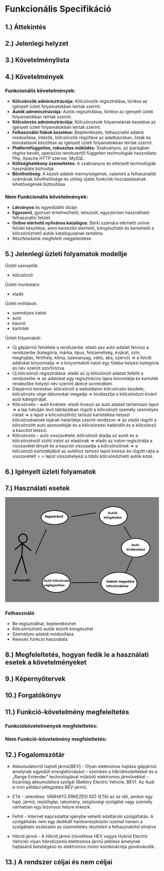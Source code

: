# Funkcionális Specifikáció
## 1.) Áttekintés
## 2.) Jelenlegi helyzet
## 3.) Követelménylista
## 4.) Követelmények
### Funkcionális követelmények:
- **Kölcsönzők adminisztrációja:** Kölcsönzők regisztrálása, törlése az igényelt üzleti folyamatokban leírtak szerint.  
- **Autók adminisztrációja:** Autók regisztrálása, törlése az igényelt üzleti folyamatokban leírtak szerint.
- **Kölcsönzés adminisztrációja:** Kölcsönzések folyamatának kezelése az igényelt üzleti folyamatokban leírtak szerint.
- **Felhasználói fiókok kezelése:** Bejelentkezés, felhasználói adatok módosítása, intézők, kölcsönzők rögzítése az adatbázisban, listák és kimutatások készítése az igényelt üzleti folyamatokban leírtak szerint.  
- **Platformfüggetlen, robusztus működés:** Szabványos, az iparágban régóta bevált, operációs rendszertől független technológiák használata: Php, Apache HTTP szerver, MySQL.   
- **Költséghatékony üzemeltetés:** A szabványos és elterjedt technológiák használata biztosítja. 
- **Bővíthetőség:** A kezelt adatok mennyiségének, valamint a felhasználók számának bővíthetősége és utólag újabb funkciók hozzáadásának lehetőségének biztosítása.
### Nem Funkcionális követelmények:
- **Látványos** és egyedülálló dizájn
- **Egyszerű**, gyorsan értelmezhető, letisztult, egyszerűen használható felhasználói felület
- **Online elérhető nyilvános katalógus:** Bárki számára elérhető online felület készítése, amin keresztül elérhető, böngészhető és kereshető a kölcsönözhető autók katalógusának tartalma.
- Részfeladatok megfelelő megjelenítése
## 5.) Jelenlegi üzleti folyamatok modellje
Üzleti szereplők: 	
-	kölcsönző

Üzleti munkatárs: 	
-	eladó

Üzleti entitások: 		
-	személyes iratok
-	autó
-	kaució
-	kartoték

Üzleti folyamatok: 	
-	Új gépjármű felvétele a rendszerbe: eladó aaz autó adatait felviszi a rendszerbe (kategória, márka, típus, felszereltség, évjárat, szín, meghajtás, férőhely, klíma, üzemanyag, váltó, abs, szervó) => a felvitt adatokat kinyomtatja => a kinyomtatott iratot egy fiókba helyezi kategória és név szerint szortírózva.
-	Új kölcsönző regisztrálása: eladó az új kölcsönző adatait feltölti a rendszerbe => az adatokat egy regisztrációs lapra kinomtatja és kartoték rendezőbe helyezi név szerinti ábécé sorrendben.
-	Gépjármű keresése: kölcsönző a weboldalon kölcsönzés kezdete, kölcsönzés vége dátumokat megadja => kiválasztja a kölcsönözni kívánt autó kategóriáját.
-	Kölcsönzés – autó kivétele: eladó kiveszi az autó adatait tartalmazó lapot => a lap hátulján lévő táblázatban rögzíti a kölcsönző személy személyes iratait => a lapot a kölcsönzőhöz tartozó kartotékba helyezi kölcsönzésének lejárati határideje szerint rendezve => az eladó rögzíti a kölcsönzött autó azonosítóját és a kölcsönzési határidőt és a kölcsönző a kaucitót leteszi.
-	Kölcsönzés - autó visszavétele: kölcsönző átadja az autót és a kölcsönzésről szóló iratot az eladónak => eladó az iraton regisztrálja a visszavétel tényét és a kauciót visszaadja a kölcsönzőnek => a kölcsönző kartotékjából az autóhoz tartozó lapot kiveszi és rögzíti rajta a visszavételt = > lapot visszahelyezi a többi kölcsönözhető autók közé.

## 6.) Igényelt üzleti folyamatok
## 7.) Használati esetek
![Üzleti Folyamat](Documents/Pics/uzleti_folyamat.jpg)
### Felhasználó
- Be regisztrálhat, bejelentkezhet
- Kölcsönözhető autók között böngészhet
- Személyes adatok módosítása
- Keresés funkció használata
## 8.) Megfeleltetés, hogyan fedik le a használati esetek a követelményeket
## 9.) Képernyőtervek
## 10.) Forgatókönyv
## 11.) Funkció-követelmény megfeleltetés
### Funkciókövetelmények megfeleltetés:
### Nem Funkció-követelmény megfeleltetés:
## 12.) Fogalomszótár
- Akkumulátorról hajtott jármű(BEV) - Olyan elektromos hajtású gépjármű amelynek egyedüli energiaforrásául – szemben a hibridmodellekkel és a „Range Extender” technológiával működő elektromos járművekkel – kizárólag akkumulátora szolgál (Battery Electric Vehicle; BEV). Az Audi e-tron például jellegzetes BEV-jármű.
 
 - ETA - Jelentése: VÁRHATÓ ÉRKEZÉSI IDŐ (ETA) az az idő, amikor egy hajó, jármű, repülőgép, rakomány, sürgősségi szolgálat vagy személy várhatóan egy bizonyos helyre érkezik.
 
 - Felhő - Internet kapcsolattal igénybe vehető adattároló szolgáltatás. A szolgáltatás nem egy dedikált hardvereszközön üzemel hanem a szolgáltató eszközein az üzemeltetés részleteit a felhasználótól elrejtve
 
 - Hibrid jármű - A Hibrid jármű (rövidítése HEV vagyis Hybrid Electric Vehicle) olyan hibridüzemű elektromos jármű jelölése amelynek hajtásáról belsőégésű és elektromos motor kombinációja gondoskodik.
## 13.) A rendszer céljai és nem céljai
